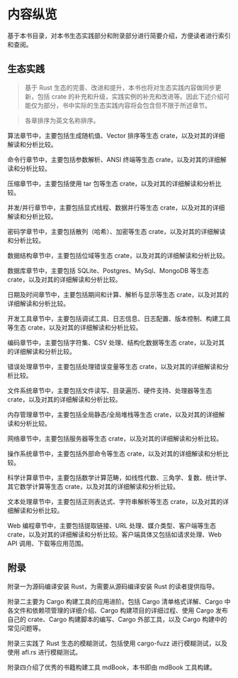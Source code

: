 # 内容纵览

基于本书目录，对本书生态实践部分和附录部分进行简要介绍，方便读者进行索引和查阅。

## 生态实践

> 基于 Rust 生态的完善、改进和提升，本书也将对生态实践内容做同步更新，包括 crate 的补充和升级，实践实例的补充和改进等。因此下述介绍可能仅为部分，书中实际的生态实践内容将会包含但不限于所述章节。

> 各章排序为英文名称排序。

算法章节中，主要包括生成随机值、Vector 排序等生态 crate，以及对其的详细解读和分析比较。

命令行章节中，主要包括参数解析、ANSI 终端等生态 crate，以及对其的详细解读和分析比较。

压缩章节中，主要包括使用 tar 包等生态 crate，以及对其的详细解读和分析比较。

并发/并行章节中，主要包括显式线程、数据并行等生态 crate，以及对其的详细解读和分析比较。

密码学章节中，主要包括散列（哈希）、加密等生态 crate，以及对其的详细解读和分析比较。

数据结构章节中，主要包括位域等生态 crate，以及对其的详细解读和分析比较。

数据库章节中，主要包括 SQLite、Postgres、MySql、MongoDB 等生态 crate，以及对其的详细解读和分析比较。

日期及时间章节中，主要包括期间和计算、解析与显示等生态 crate，以及对其的详细解读和分析比较。

开发工具章节中，主要包括调试工具、日志信息、日志配置、版本控制、构建工具等生态 crate，以及对其的详细解读和分析比较。

编码章节中，主要包括字符集、CSV 处理、结构化数据等生态 crate，以及对其的详细解读和分析比较。

错误处理章节中，主要包括处理错误变量等生态 crate，以及对其的详细解读和分析比较。

文件系统章节中，主要包括文件读写、目录遍历、硬件支持、处理器等生态 crate，以及对其的详细解读和分析比较。

内存管理章节中，主要包括全局静态/全局堆栈等生态 crate，以及对其的详细解读和分析比较。

网络章节中，主要包括服务器等生态 crate，以及对其的详细解读和分析比较。

操作系统章节中，主要包括外部命令等生态 crate，以及对其的详细解读和分析比较。

科学计算章节中，主要包括数学计算范畴，如线性代数、三角学、复数、统计学、其它数学计算等生态 crate，以及对其的详细解读和分析比较。

文本处理章节中，主要包括正则表达式、字符串解析等生态 crate，以及对其的详细解读和分析比较。

Web 编程章节中，主要包括提取链接、URL 处理、媒介类型、客户端等生态 crate，以及对其的详细解读和分析比较。客户端具体又包括如请求处理、Web API 调用、下载等应用范围。

## 附录

附录一为源码编译安装 Rust，为需要从源码编译安装 Rust 的读者提供指导。

附录二主要为 Cargo 构建工具的应用进阶。包括 Cargo 清单格式详解、Cargo 中各文件和依赖项管理的详细介绍、Cargo 构建项目的详细过程、使用 Cargo 发布自己的 crate、Cargo 构建脚本的编写、Cargo 外部工具，以及 Cargo 构建中的常见问题等。

附录三实践了 Rust 生态的模糊测试，包括使用 cargo-fuzz 进行模糊测试，以及使用 afl.rs 进行模糊测试。

附录四介绍了优秀的书籍构建工具 mdBook，本书即由 mdBook 工具构建。
